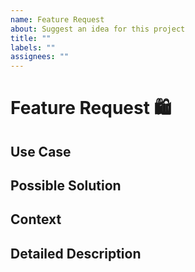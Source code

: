 ```yaml
---
name: Feature Request
about: Suggest an idea for this project
title: ""
labels: ""
assignees: ""
---
```


<!--- Provide a general summary of the feature in the Title above -->

# Feature Request 🛍️

<!--- Provide an expanded summary of the feature -->

## Use Case

<!--- Tell us what feature we should support and what should happen -->

## Possible Solution

<!--- Not obligatory, but suggest an implementation -->

## Context

<!--- How has this issue affected you? What are you trying to accomplish? -->
<!--- Providing context helps us come up with a solution that is most useful in the real world -->

## Detailed Description

<!--- Provide a detailed description of the change or addition you are proposing -->
